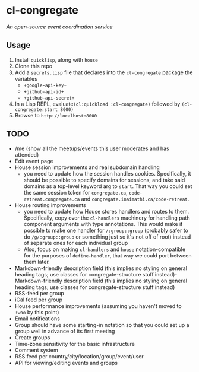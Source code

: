 # cl-congregate

_An open-source event coordination service_

## Usage

1. Install `quicklisp`, along with `house`
2. Clone this repo
3. Add a `secrets.lisp` file that declares into the `cl-congregate` package the variables
	- `+google-api-key+`
	- `+github-api-id+`
	- `+github-api-secret+`
4. In a Lisp REPL, evaluate`(ql:quickload :cl-congregate)` followed by `(cl-congregate:start 8000)`
5. Browse to `http://localhost:8000`

## TODO

- /me (show all the meetups/events this user moderates and has attended)
- Edit event page
- House session improvements and real subdomain handling
	- you need to update how the session handles cookies. Specifically, it should be possible to specify domains for sessions, and take said domains as a top-level keyword arg to `start`. That way you could set the same session token for `congregate.ca`, `code-retreat.congregate.ca` and `congregate.inaimathi.ca/code-retreat`.
- House routing improvements
	- you need to update how House stores handlers and routes to them. Specifically, copy over the `cl-handlers` machinery for handling path component arguments with type annotations. This would make it possible to make one handler for `/:group::group` (probably safer to do `/g/:group::group` or something just so it's not off of root) instead of separate ones for each individual group
	- Also, focus on making `cl-handlers` and `house` notation-compatible for the purposes of `define-handler`, that way we could port between them later.
- Markdown-friendly description field (this implies no styling on general heading tags; use classes for congregate-structure stuff instead)- Markdown-friendly description field (this implies no styling on general heading tags; use classes for congregate-structure stuff instead)
- RSS-feed per group
- iCal feed per group
- House performance improvements (assuming you haven't moved to `:woo` by this point)
- Email notifications
- Group should have some starting-in notation so that you could set up a group well in advance of its first meeting
- Create groups
- Time-zone sensitivity for the basic infrastructure
- Comment system
- RSS feed per country/city/location/group/event/user
- API for viewing/editing events and groups
